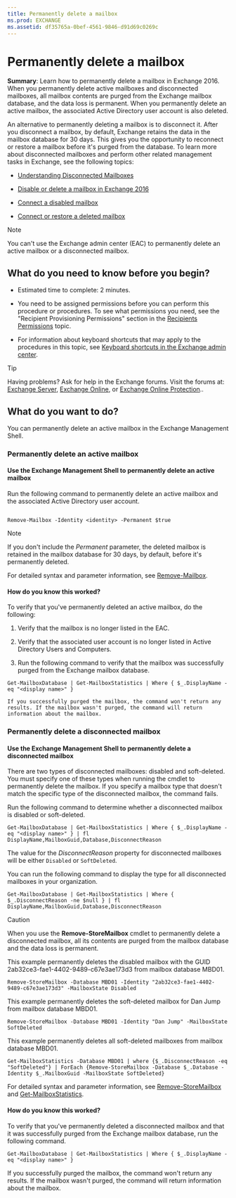 ```yaml
---
title: Permanently delete a mailbox
ms.prod: EXCHANGE
ms.assetid: df35765a-0bef-4561-9846-d91d69c0269c
---
```



# Permanently delete a mailbox
 **Summary**: Learn how to permanently delete a mailbox in Exchange 2016.
When you permanently delete active mailboxes and disconnected mailboxes, all mailbox contents are purged from the Exchange mailbox database, and the data loss is permanent. When you permanently delete an active mailbox, the associated Active Directory user account is also deleted.
  
    
    

An alternative to permanently deleting a mailbox is to disconnect it. After you disconnect a mailbox, by default, Exchange retains the data in the mailbox database for 30 days. This gives you the opportunity to reconnect or restore a mailbox before it's purged from the database.
To learn more about disconnected mailboxes and perform other related management tasks in Exchange, see the following topics:
  
    
    


-  [Understanding Disconnected Mailboxes](http://technet.microsoft.com/library/508ebe2b-387d-4867-bdb0-028ef351ce56.aspx)
    
  
-  [Disable or delete a mailbox in Exchange 2016](disable-or-delete-a-mailbox-in-exchange-2016.md)
    
  
-  [Connect a disabled mailbox](connect-a-disabled-mailbox.md)
    
  
-  [Connect or restore a deleted mailbox](connect-or-restore-a-deleted-mailbox.md)
    
  

> [!NOTE]
> You can't use the Exchange admin center (EAC) to permanently delete an active mailbox or a disconnected mailbox. 
  
    
    


## What do you need to know before you begin?


- Estimated time to complete: 2 minutes.
    
  
- You need to be assigned permissions before you can perform this procedure or procedures. To see what permissions you need, see the "Recipient Provisioning Permissions" section in the  [Recipients Permissions](recipients-permissions.md) topic.
    
  
- For information about keyboard shortcuts that may apply to the procedures in this topic, see  [Keyboard shortcuts in the Exchange admin center](keyboard-shortcuts-in-the-exchange-admin-center.md).
    
  

> [!TIP]
> Having problems? Ask for help in the Exchange forums. Visit the forums at:  [Exchange Server](https://go.microsoft.com/fwlink/p/?linkId=60612),  [Exchange Online](https://go.microsoft.com/fwlink/p/?linkId=267542), or  [Exchange Online Protection](https://go.microsoft.com/fwlink/p/?linkId=285351).. 
  
    
    


## What do you want to do?

You can permanently delete an active mailbox in the Exchange Management Shell.
  
    
    

### Permanently delete an active mailbox


#### Use the Exchange Management Shell to permanently delete an active mailbox

Run the following command to permanently delete an active mailbox and the associated Active Directory user account.
  
    
    

```

Remove-Mailbox -Identity <identity> -Permanent $true
```


> [!NOTE]
> If you don't include the  _Permanent_ parameter, the deleted mailbox is retained in the mailbox database for 30 days, by default, before it's permanently deleted.
  
    
    

For detailed syntax and parameter information, see  [Remove-Mailbox](http://technet.microsoft.com/library/0477708c-768c-4040-bad2-8f980606fcf4.aspx).
  
    
    

#### How do you know this worked?

To verify that you've permanently deleted an active mailbox, do the following:
  
    
    

1. Verify that the mailbox is no longer listed in the EAC.
    
  
2. Verify that the associated user account is no longer listed in Active Directory Users and Computers.
    
  
3. Run the following command to verify that the mailbox was successfully purged from the Exchange mailbox database.
    
  ```
  Get-MailboxDatabase | Get-MailboxStatistics | Where { $_.DisplayName -eq "<display name>" }
  ```


    If you successfully purged the mailbox, the command won't return any results. If the mailbox wasn't purged, the command will return information about the mailbox.
    
  

### Permanently delete a disconnected mailbox


#### Use the Exchange Management Shell to permanently delete a disconnected mailbox

 There are two types of disconnected mailboxes: disabled and soft-deleted. You must specify one of these types when running the cmdlet to permanently delete the mailbox. If you specify a mailbox type that doesn't match the specific type of the disconnected mailbox, the command fails.
  
    
    
Run the following command to determine whether a disconnected mailbox is disabled or soft-deleted.
  
    
    



```
Get-MailboxDatabase | Get-MailboxStatistics | Where { $_.DisplayName -eq "<display name>" } | fl DisplayName,MailboxGuid,Database,DisconnectReason
```

The value for the  _DisconnectReason_ property for disconnected mailboxes will be either `Disabled` or `SoftDeleted`.
  
    
    
You can run the following command to display the type for all disconnected mailboxes in your organization.
  
    
    



```
Get-MailboxDatabase | Get-MailboxStatistics | Where { $_.DisconnectReason -ne $null } | fl DisplayName,MailboxGuid,Database,DisconnectReason
```


> [!CAUTION]
> When you use the **Remove-StoreMailbox** cmdlet to permanently delete a disconnected mailbox, all its contents are purged from the mailbox database and the data loss is permanent.
  
    
    

This example permanently deletes the disabled mailbox with the GUID 2ab32ce3-fae1-4402-9489-c67e3ae173d3 from mailbox database MBD01.
  
    
    



```
Remove-StoreMailbox -Database MBD01 -Identity "2ab32ce3-fae1-4402-9489-c67e3ae173d3" -MailboxState Disabled
```

This example permanently deletes the soft-deleted mailbox for Dan Jump from mailbox database MBD01.
  
    
    



```
Remove-StoreMailbox -Database MBD01 -Identity "Dan Jump" -MailboxState SoftDeleted
```

This example permanently deletes all soft-deleted mailboxes from mailbox database MBD01.
  
    
    



```
Get-MailboxStatistics -Database MBD01 | where {$_.DisconnectReason -eq "SoftDeleted"} | ForEach {Remove-StoreMailbox -Database $_.Database -Identity $_.MailboxGuid -MailboxState SoftDeleted}
```

For detailed syntax and parameter information, see  [Remove-StoreMailbox](http://technet.microsoft.com/library/d5cb00f2-f475-45cf-b72e-0962e5eed070.aspx) and [Get-MailboxStatistics](http://technet.microsoft.com/library/cec76f70-941f-4bc9-b949-35dcc7671146.aspx).
  
    
    

#### How do you know this worked?

To verify that you've permanently deleted a disconnected mailbox and that it was successfully purged from the Exchange mailbox database, run the following command.
  
    
    

```
Get-MailboxDatabase | Get-MailboxStatistics | Where { $_.DisplayName -eq "<display name>" }
```

If you successfully purged the mailbox, the command won't return any results. If the mailbox wasn't purged, the command will return information about the mailbox.
  
    
    

